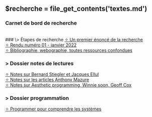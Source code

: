 ## &#36;recherche &#61; file&#95;get&#95;contents&#40;&#39;textes.md&#39;&#41;

### <div id="accueil">Carnet de bord de recherche</div>

<br>
### \> Étapes de recherche
<a class="articles" href="etapes/enonce.php">&#10023; Un premier énoncé de la recherche</a><br>
<a class="articles" href="etapes/rendu1.php">&#10023; Rendu numéro 01 - janvier 2022</a><br>
<a class="articles" href="etapes/bibliographie.php">&#10023; Bibliographie, webographie, toutes ressources confondues</a>

### \> Dossier notes de lectures

<a class="articles" href="notes/notesBS.php">&#10023; Notes sur Bernard Stiegler et Jacques Ellul</a><br>
<a class="articles" href="notes/notesAM.php">&#10023; Notes sur les articles Anthony Mazure</a> <br>
<a class="articles" href="notes/notesWS.php">&#10023; Notes sur Aesthetic programming, Winnie soon, Geoff Cox </a> <br>

### \> Dossier programmation

<a class="articles" href="programmation/programmation-utilite.php"> &#10023; Programmer pour comprendre les systèmes</a>
